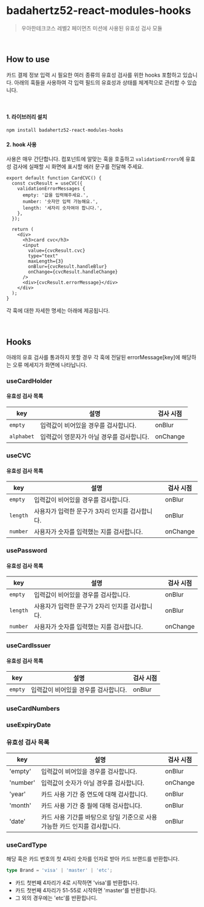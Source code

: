 # badahertz52-react-modules-hooks

> 우아한테크코스 레벨2 페이먼츠 미션에 사용된 유효성 검사 모듈

<br/>

## How to use

카드 결제 정보 입력 시 필요한 여러 종류의 유효성 검사를 위한 hooks 포함하고 있습니다. 아래의 훅들을 사용하여 각 입력 필드의 유효성과 상태를 체계적으로 관리할 수 있습니다.

<br/>

#### 1. 라이브러리 설치

```shell
npm install badahertz52-react-modules-hooks
```

#### 2. hook 사용

사용은 매우 간단합니다. 컴포넌트에 알맞는 훅을 호출하고 `validationErrors`에 유효성 검사에 실패할 시 화면에 표시할 에러 문구를 전달해 주세요.

```tsx
export default function CardCVC() {
  const cvcResult = useCVC({
    validationErrorMessages {
      empty: '값을 입력해주세요.',
      number: '숫자만 입력 가능해요.',
      length: '세자리 숫자여야 합니다.',
    },
  });

  return (
    <div>
      <h3>card cvc</h3>
      <input
        value={cvcResult.cvc}
        type="text"
        maxLength={3}
        onBlur={cvcResult.handleBlur}
        onChange={cvcResult.handleChange}
      />
      <div>{cvcResult.errorMessage}</div>
    </div>
  );
}
```

각 훅에 대한 자세한 명세는 아래에 제공됩니다.

<br/>

## Hooks

아래의 유효 검사를 통과하지 못할 경우 각 훅에 전달된 errorMessage[key]에 해당하는 오류 메세지가 화면에 나타납니다.

### useCardHolder

#### 유효성 검사 목록

| key        | 설명                                      | 검사 시점 |
| ---------- | ----------------------------------------- | --------- |
| `empty`    | 입력값이 비어있을 경우를 검사합니다.      | onBlur    |
| `alphabet` | 입력값이 영문자가 아닐 경우를 검사합니다. | onChange  |

### useCVC

#### 유효성 검사 목록

| key      | 설명                                            | 검사 시점 |
| -------- | ----------------------------------------------- | --------- |
| `empty`  | 입력값이 비어있을 경우를 검사합니다.            | onBlur    |
| `length` | 사용자가 입력한 문구가 3자리 인지를 검사합니다. | onBlur    |
| `number` | 사용자가 숫자를 입력했는 지를 검사합니다.       | onChange  |

### usePassword

#### 유효성 검사 목록

| key      | 설명                                            | 검사 시점 |
| -------- | ----------------------------------------------- | --------- |
| `empty`  | 입력값이 비어있을 경우를 검사합니다.            | onBlur    |
| `length` | 사용자가 입력한 문구가 2자리 인지를 검사합니다. | onBlur    |
| `number` | 사용자가 숫자를 입력했는 지를 검사합니다.       | onChange  |

### useCardIssuer

#### 유효성 검사 목록

| key     | 설명                                 | 검사 시점 |
| ------- | ------------------------------------ | --------- |
| `empty` | 입력값이 비어있을 경우를 검사합니다. | onBlur    |

### useCardNumbers

### useExpiryDate

### 유효성 검사 목록

| key      | 설명                                                                       | 검사 시점 |
| -------- | -------------------------------------------------------------------------- | --------- |
| 'empty'  | 입력값이 비어있을 경우를 검사합니다.                                       | onBlur    |
| 'number' | 입력값이 숫자가 아닐 경우를 검사합니다.                                    | onChange  |
| 'year'   | 카드 사용 기간 중 연도에 대해 검사합니다.                                  | onBlur    |
| 'month'  | 카드 사용 기간 중 월에 대해 검사합니다.                                    | onBlur    |
| 'date'   | 카드 사용 기간를 바탕으로 당일 기준으로 사용가능한 카드 인지를 검사합니다. | onBlur    |

### useCardType

해당 훅은 카드 번호의 첫 4자리 숫자를 인자로 받아 카드 브랜드를 반환합니다.

```ts
type Brand = 'visa' | 'master' | 'etc';
```

- 카드 첫번째 4자리가 4로 시작하면 'visa'를 반환합니다.
- 카드 첫번째 4자리가 51-55로 시작하면 'master'를 반환합니다.
- 그 외의 경우에는 'etc'를 반환힙나디.

